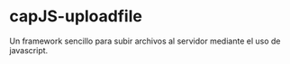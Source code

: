 capJS-uploadfile
================

Un framework sencillo para subir archivos al servidor mediante el uso de javascript.
